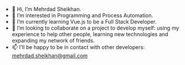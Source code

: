 - 👋 Hi, I’m Mehrdad Sheikhan.
- 👀 I’m interested in Programming and Process Automation.
- 🌱 I’m currently learning Vue.js to be a Full Stack Developer.
- 💞️ I’m looking to collaborate on a project to develop myself: using my experience to help other people, learning new technologies and expanding my network of friends.
- 📫 I'll be happy to be in contact with other developers: mehrdad.sheikhan@gmail.com

<!---
m-sheikhan/m-sheikhan is a ✨ special ✨ repository because its `README.md` (this file) appears on your GitHub profile.
You can click the Preview link to take a look at your changes.
--->
